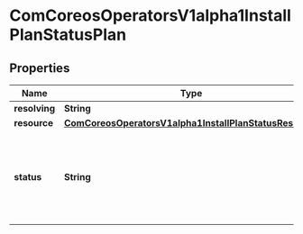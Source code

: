 
# ComCoreosOperatorsV1alpha1InstallPlanStatusPlan

## Properties
Name | Type | Description | Notes
------------ | ------------- | ------------- | -------------
**resolving** | **String** |  | 
**resource** | [**ComCoreosOperatorsV1alpha1InstallPlanStatusResource**](ComCoreosOperatorsV1alpha1InstallPlanStatusResource.md) |  | 
**status** | **String** | StepStatus is the current status of a particular resource an in InstallPlan | 



